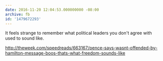 ```yaml
---
date: 2016-11-20 12:04:53.000000000 -08:00
archive: fb
id: '1479672293'
---
```


It feels strange to remember what political leaders you don't agree with used to sound like. 

http://theweek.com/speedreads/663167/pence-says-wasnt-offended-by-hamilton-message-boos-thats-what-freedom-sounds-like
